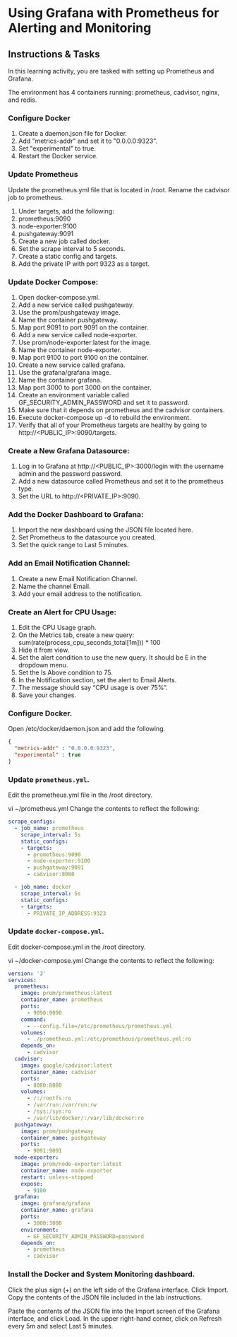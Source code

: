 # Using Grafana with Prometheus for Alerting and Monitoring

## Instructions & Tasks

In this learning activity, you are tasked with setting up Prometheus and Grafana.

The environment has 4 containers running: prometheus, cadvisor, nginx, and redis.

### Configure Docker

1. Create a daemon.json file for Docker.
2. Add "metrics-addr" and set it to "0.0.0.0:9323".
3. Set "experimental" to true.
4. Restart the Docker service.

### Update Prometheus

Update the prometheus.yml file that is located in /root.
Rename the cadvisor job to prometheus.
1. Under targets, add the following:
2. prometheus:9090
3. node-exporter:9100
4. pushgateway:9091
5. Create a new job called docker.
6. Set the scrape interval to 5 seconds.
7. Create a static config and targets.
8. Add the private IP with port 9323 as a target.

### Update Docker Compose:

1. Open docker-compose.yml.
2. Add a new service called pushgateway.
3. Use the prom/pushgateway image.
4. Name the container pushgateway.
5. Map port 9091 to port 9091 on the container.
6. Add a new service called node-exporter.
7. Use prom/node-exporter:latest for the image.
8. Name the container node-exporter.
9. Map port 9100 to port 9100 on the container.
10. Create a new service called grafana.
11. Use the grafana/grafana image.
12. Name the container grafana.
13. Map port 3000 to port 3000 on the container.
14. Create an environment variable called GF_SECURITY_ADMIN_PASSWORD and set it to password.
15. Make sure that it depends on prometheus and the cadvisor containers.
16. Execute docker-compose up -d to rebuild the environment.
17. Verify that all of your Prometheus targets are healthy by going to http://<PUBLIC_IP>:9090/targets.

### Create a New Grafana Datasource:

1. Log in to Grafana at http://<PUBLIC_IP>:3000/login with the username admin and the password password.
2. Add a new datasource called Prometheus and set it to the prometheus type.
3. Set the URL to http://<PRIVATE_IP>:9090.

### Add the Docker Dashboard to Grafana:

1. Import the new dashboard using the JSON file located here.
2. Set Prometheus to the datasource you created.
3. Set the quick range to Last 5 minutes.

### Add an Email Notification Channel:

1. Create a new Email Notification Channel.
2. Name the channel Email.
3. Add your email address to the notification.

### Create an Alert for CPU Usage:

1. Edit the CPU Usage graph.
2. On the Metrics tab, create a new query: sum(rate(process_cpu_seconds_total[1m])) * 100
3. Hide it from view.
4. Set the alert condition to use the new query. It should be E in the dropdown menu.
5. Set the Is Above condition to 75.
6. In the Notification section, set the alert to Email Alerts.
7. The message should say “CPU usage is over 75%”.
8. Save your changes.

### Configure Docker.

Open /etc/docker/daemon.json and add the following.

```json
{
  "metrics-addr" : "0.0.0.0:9323",
  "experimental" : true
}
```

### Update `prometheus.yml`.

Edit the prometheus.yml file in the /root directory.

vi ~/prometheus.yml
Change the contents to reflect the following:

```yml
scrape_configs:
  - job_name: prometheus
    scrape_interval: 5s
    static_configs:
    - targets:
      - prometheus:9090
      - node-exporter:9100
      - pushgateway:9091
      - cadvisor:8080

  - job_name: docker
    scrape_interval: 5s
    static_configs:
    - targets:
      - PRIVATE_IP_ADDRESS:9323
```

### Update `docker-compose.yml`.
Edit docker-compose.yml in the /root directory.

vi ~/docker-compose.yml
Change the contents to reflect the following:

```yml
version: '3'
services:
  prometheus:
    image: prom/prometheus:latest
    container_name: prometheus
    ports:
      - 9090:9090
    command:
      - --config.file=/etc/prometheus/prometheus.yml
    volumes:
      - ./prometheus.yml:/etc/prometheus/prometheus.yml:ro
    depends_on:
      - cadvisor
  cadvisor:
    image: google/cadvisor:latest
    container_name: cadvisor
    ports:
      - 8080:8080
    volumes:
      - /:/rootfs:ro
      - /var/run:/var/run:rw
      - /sys:/sys:ro
      - /var/lib/docker/:/var/lib/docker:ro
  pushgateway:
    image: prom/pushgateway
    container_name: pushgateway
    ports:
      - 9091:9091
  node-exporter:
    image: prom/node-exporter:latest
    container_name: node-exporter
    restart: unless-stopped
    expose:
      - 9100
  grafana:
    image: grafana/grafana
    container_name: grafana
    ports:
      - 3000:3000
    environment:
      - GF_SECURITY_ADMIN_PASSWORD=password
    depends_on:
      - prometheus
      - cadvisor
```

### Install the Docker and System Monitoring dashboard.
Click the plus sign (+) on the left side of the Grafana interface. Click Import. Copy the contents of the JSON file included in the lab instructions.

Paste the contents of the JSON file into the Import screen of the Grafana interface, and click Load. In the upper right-hand corner, click on Refresh every 5m and select Last 5 minutes.